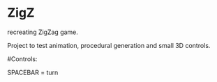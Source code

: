 # ZigZ
recreating ZigZag game.

Project to test animation, procedural generation and small 3D controls.




#Controls:

SPACEBAR = turn
